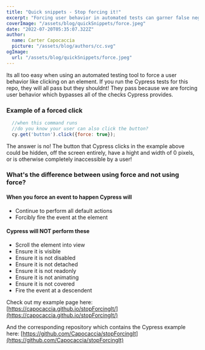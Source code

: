 ```yaml
---
title: "Quick snippets - Stop forcing it!"
excerpt: "Forcing user behavior in automated tests can garner false negative results. A test will pass when in reality, it shouldnt! In this example I review how a Cypress test can fail even when the applicaiton is not functional."
coverImage: "/assets/blog/quickSnippets/force.jpeg"
date: "2022-07-20T05:35:07.322Z"
author:
  name: Carter Capocaccia
  picture: "/assets/blog/authors/cc.svg"
ogImage:
  url: "/assets/blog/quickSnippets/force.jpeg"
---
```

  Its all too easy when using an automated testing tool to force a user behavior like clicking on an element. If you run the Cypress tests for this repo, they will all pass but they shouldnt! They pass because we are forcing user behavior which bypasses all of the checks Cypress provides.

### Example of a forced click

  ```javascript
    //when this command runs
    //do you know your user can also click the button?
    cy.get('button').click({force: true});
  ```

  The answer is no! The button that Cypress clicks in the example above could be hidden, off the screen entirely, have a hight and width of 0 pixels, or is otherwise completely inaccessible by a user!

### What's the difference between using force and not using force?

#### When you force an event to happen Cypress will

- Continue to perform all default actions
- Forcibly fire the event at the element

#### Cypress will **NOT** perform these

- Scroll the element into view
- Ensure it is visible
- Ensure it is not disabled
- Ensure it is not detached
- Ensure it is not readonly
- Ensure it is not animating
- Ensure it is not covered
- Fire the event at a descendent

Check out my example page here: [https://capocaccia.github.io/stopForcingIt/](https://capocaccia.github.io/stopForcingIt/)

And the corresponding repository which contains the Cypress example here: [https://github.com/Capocaccia/stopForcingIt](https://github.com/Capocaccia/stopForcingIt)
